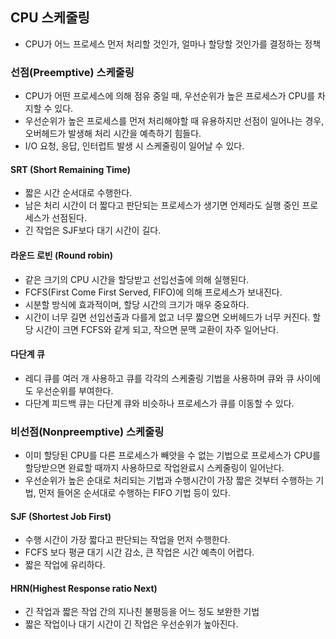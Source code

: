 ## CPU 스케줄링

- CPU가 어느 프로세스 먼저 처리할 것인가, 얼마나 할당할 것인가를 결정하는 정책

### 선점(Preemptive) 스케줄링 
 
- CPU가 어떤 프로세스에 의해 점유 중일 때, 우선순위가 높은 프로세스가 CPU를 차지할 수 있다.
- 우선순위가 높은 프로세스를 먼저 처리해야할 때 유용하지만 선점이 일어나는 경우, 오버헤드가 발생해 처리 시간을 예측하기 힘들다.
- I/O 요청, 응답, 인터럽트 발생 시 스케줄링이 일어날 수 있다.

#### SRT (Short Remaining Time)
- 짧은 시간 순서대로 수행한다.
- 남은 처리 시간이 더 짧다고 판단되는 프로세스가 생기면 언제라도 실행 중인 프로세스가 선점된다.
- 긴 작업은 SJF보다 대기 시간이 길다.

#### 라운드 로빈 (Round robin)
- 같은 크기의 CPU 시간을 할당받고 선입선출에 의해 실행된다.
- FCFS(First Come First Served, FIFO)에 의해 프로세스가 보내진다.
- 시분할 방식에 효과적이며, 할당 시간의 크기가 매우 중요하다.
- 시간이 너무 길면 선입선출과 다를게 없고 너무 짧으면 오버헤드가 너무 커진다.
    할당 시간이 크면 FCFS와 같게 되고, 작으면 문맥 교환이 자주 일어난다.

#### 다단계 큐
- 레디 큐를 여러 개 사용하고 큐를 각각의 스케줄링 기법을 사용하며 큐와 큐 사이에도 우선순위를 부여한다.
- 다단계 피드백 큐는 다단계 큐와 비슷하나 프로세스가 큐를 이동할 수 있다.

### 비선점(Nonpreemptive) 스케줄링 
- 이미 할당된 CPU를 다른 프로세스가 빼앗을 수 없는 기법으로 프로세스가 CPU를 할당받으면 완료할 때까지 사용하므로 작업완료시 스케줄링이 일어난다.
- 우선순위가 높은 순대로 처리되는 기법과 수행시간이 가장 짧은 것부터 수행하는 기법, 먼저 들어온 순서대로 수행하는 FIFO 기법 등이 있다.

#### SJF (Shortest Job First)
- 수행 시간이 가장 짧다고 판단되는 작업을 먼저 수행한다.
- FCFS 보다 평균 대기 시간 감소, 큰 작업은 시간 예측이 어렵다.
- 짧은 작업에 유리하다.

#### HRN(Highest Response ratio Next)
- 긴 작업과 짧은 작업 간의 지나친 불평등을 어느 정도 보완한 기법
- 짧은 작업이나 대기 시간이 긴 작업은 우선순위가 높아진다.
